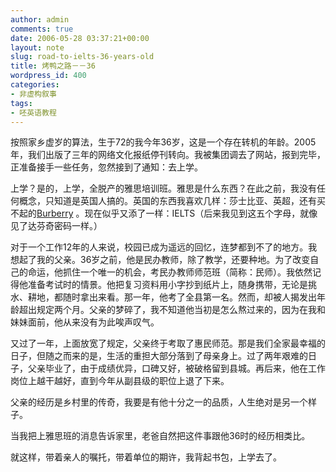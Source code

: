 ```yaml
---
author: admin
comments: true
date: 2006-05-28 03:37:21+00:00
layout: note
slug: road-to-ielts-36-years-old
title: 烤鸭之路－－36
wordpress_id: 400
categories:
- 非虚构叙事
tags:
- 呸英语教程
---
```


按照家乡虚岁的算法，生于72的我今年36岁，这是一个存在转机的年龄。2005年，我们出版了三年的网络文化报纸停刊转向。我被集团调去了网站，报到完毕，正准备接手一些任务，忽然接到了通知：去上学。

上学？是的，上学，全脱产的雅思培训班。雅思是什么东西？在此之前，我没有任何概念，只知道是英国人搞的。英国的东西我喜欢几样：莎士比亚、英超，还有买不起的[Burberry](http://www.burberry.com/) 。现在似乎又添了一样：IELTS（后来我见到这五个字母，就像见了达芬奇密码一样。）

对于一个工作12年的人来说，校园已成为遥远的回忆，连梦都到不了的地方。我想起了我的父亲。36岁之前，他是民办教师，除了教学，还要种地。为了改变自己的命运，他抓住一个唯一的机会，考民办教师师范班（简称：民师）。我依然记得他准备考试时的情景。他把复习资料用小字抄到纸片上，随身携带，无论是挑水、耕地，都随时拿出来看。那一年，他考了全县第一名。然而，却被人揭发出年龄超出规定两个月。父亲的梦碎了，我不知道他当初是怎么熬过来的，因为在我和妹妹面前，他从来没有为此唉声叹气。

又过了一年，上面放宽了规定，父亲终于考取了惠民师范。那是我们全家最幸福的日子，但随之而来的是，生活的重担大部分落到了母亲身上。过了两年艰难的日子，父亲毕业了，由于成绩优异，口碑又好，被破格留到县城。再后来，他在工作岗位上越干越好，直到今年从副县级的职位上退了下来。

父亲的经历是乡村里的传奇，我要是有他十分之一的品质，人生绝对是另一个样子。

当我把上雅思班的消息告诉家里，老爸自然把这件事跟他36时的经历相类比。

就这样，带着亲人的嘱托，带着单位的期许，我背起书包，上学去了。
